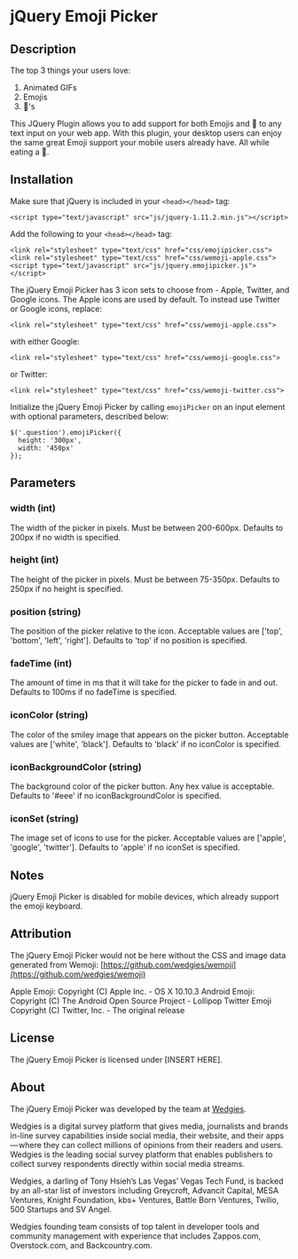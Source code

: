 # jQuery Emoji Picker #

## Description ##

The top 3 things your users love:

1. Animated GIFs
2. Emojis
3. 🍩's

This JQuery Plugin allows you to add support for both Emojis and 🍩 to any text input on your web app.  With this plugin, your desktop users can enjoy the same great Emoji support your mobile users already have. All while eating a 🍩.

## Installation ##

Make sure that jQuery is included in your `<head></head>` tag:

	<script type="text/javascript" src="js/jquery-1.11.2.min.js"></script>

Add the following to your `<head></head>` tag:

	<link rel="stylesheet" type="text/css" href="css/emojipicker.css">
	<link rel="stylesheet" type="text/css" href="css/wemoji-apple.css">
	<script type="text/javascript" src="js/jquery.emojipicker.js"></script>

The jQuery Emoji Picker has 3 icon sets to choose from - Apple, Twitter, and Google icons. The Apple icons are used by default. To instead use Twitter or Google icons, replace:

	<link rel="stylesheet" type="text/css" href="css/wemoji-apple.css">

with either Google:

	<link rel="stylesheet" type="text/css" href="css/wemoji-google.css">

or Twitter:

	<link rel="stylesheet" type="text/css" href="css/wemoji-twitter.css">

Initialize the jQuery Emoji Picker by calling `emojiPicker` on an input element with optional parameters, described below:

	$('.question').emojiPicker({
	  height: '300px',
	  width: '450px'
	});

## Parameters ##

### width (int) ###
The width of the picker in pixels. Must be between 200-600px. Defaults to 200px if no width is specified.

### height (int) ###
The height of the picker in pixels. Must be between 75-350px. Defaults to 250px if no height is specified.

### position (string) ###
The position of the picker relative to the icon. Acceptable values are ['top', 'bottom', 'left', 'right']. Defaults to 'top' if no position is specified.

### fadeTime (int) ###
The amount of time in ms that it will take for the picker to fade in and out. Defaults to 100ms if no fadeTime is specified.

### iconColor (string) ###
The color of the smiley image that appears on the picker button. Acceptable values are ['white', 'black']. Defaults to 'black' if no iconColor is specified.

### iconBackgroundColor (string) ###
The background color of the picker button. Any hex value is acceptable. Defaults to '#eee' if no iconBackgroundColor is specified.

### iconSet (string) ###
The image set of icons to use for the picker. Acceptable values are ['apple', 'google', 'twitter']. Defaults to 'apple' if no iconSet is specified.

## Notes ##

jQuery Emoji Picker is disabled for mobile devices, which already support the emoji keyboard.

## Attribution ##

The jQuery Emoji Picker would not be here without the CSS and image data generated from Wemoji:
[https://github.com/wedgies/wemoji](https://github.com/wedgies/wemoji)

Apple Emoji: Copyright (C) Apple Inc. - OS X 10.10.3
Android Emoji: Copyright (C) The Android Open Source Project - Lollipop
Twitter Emoji Copyright (C) Twitter, Inc. - The original release

## License ##

The jQuery Emoji Picker is licensed under [INSERT HERE].

## About ##

The jQuery Emoji Picker was developed by the team at [Wedgies](http://www.wedgies.com).

Wedgies is a digital survey platform that gives media, journalists and brands in-line survey capabilities inside social media, their website, and their apps — where they can collect millions of opinions from their readers and users. Wedgies is the leading social survey platform that enables publishers to collect survey respondents directly within social media streams.

Wedgies, a darling of Tony Hsieh’s Las Vegas’ Vegas Tech Fund, is backed by an all-star list of investors including Greycroft, Advancit Capital, MESA Ventures, Knight Foundation, kbs+ Ventures, Battle Born Ventures, Twilio, 500 Startups and SV Angel.

Wedgies founding team consists of top talent in developer tools and community management with experience that includes Zappos.com, Overstock.com, and Backcountry.com.
